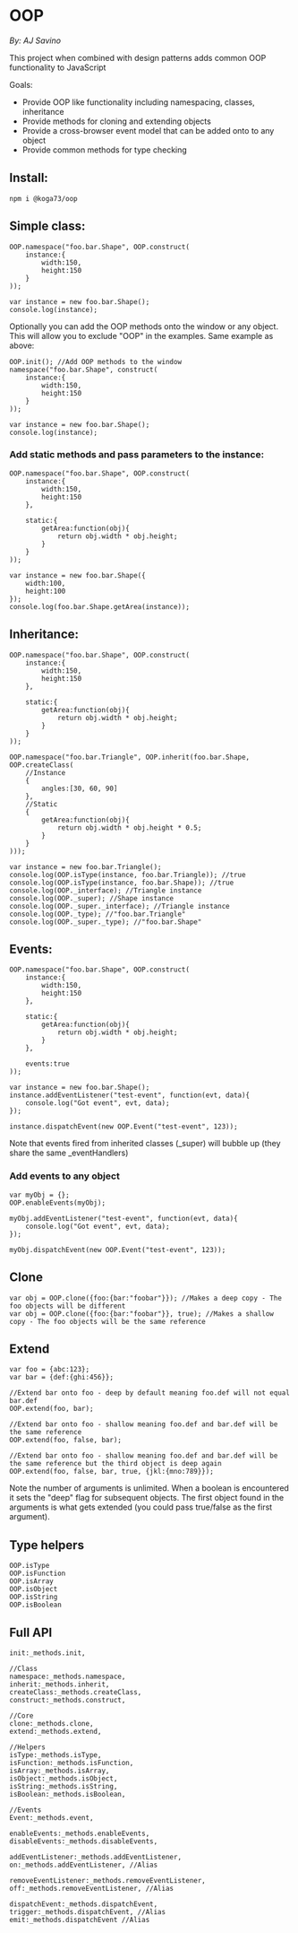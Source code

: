 # OOP
*By: AJ Savino*

This project when combined with design patterns adds common OOP functionality to JavaScript

Goals:
- Provide OOP like functionality including namespacing, classes, inheritance
- Provide methods for cloning and extending objects
- Provide a cross-browser event model that can be added onto to any object
- Provide common methods for type checking

## Install:
```
npm i @koga73/oop
```

## Simple class:
```
OOP.namespace("foo.bar.Shape", OOP.construct(
	instance:{
		width:150,
		height:150
	}
));

var instance = new foo.bar.Shape();
console.log(instance);
```

Optionally you can add the OOP methods onto the window or any object.
This will allow you to exclude "OOP" in the examples. Same example as above:
```
OOP.init(); //Add OOP methods to the window
namespace("foo.bar.Shape", construct(
	instance:{
		width:150,
		height:150
	}
));

var instance = new foo.bar.Shape();
console.log(instance);
```

### Add static methods and pass parameters to the instance:
```
OOP.namespace("foo.bar.Shape", OOP.construct(
	instance:{
		width:150,
		height:150
	},
	
	static:{
		getArea:function(obj){
			return obj.width * obj.height;
		}
	}
));

var instance = new foo.bar.Shape({
	width:100,
	height:100
});
console.log(foo.bar.Shape.getArea(instance));
```

## Inheritance:
```
OOP.namespace("foo.bar.Shape", OOP.construct(
	instance:{
		width:150,
		height:150
	},
	
	static:{
		getArea:function(obj){
			return obj.width * obj.height;
		}
	}
));

OOP.namespace("foo.bar.Triangle", OOP.inherit(foo.bar.Shape, OOP.createClass(
	//Instance
	{
		angles:[30, 60, 90]
	},
	//Static
	{
		getArea:function(obj){
			return obj.width * obj.height * 0.5;
		}
	}
)));

var instance = new foo.bar.Triangle();
console.log(OOP.isType(instance, foo.bar.Triangle)); //true
console.log(OOP.isType(instance, foo.bar.Shape)); //true
console.log(OOP._interface); //Triangle instance
console.log(OOP._super); //Shape instance
console.log(OOP._super._interface); //Triangle instance
console.log(OOP._type); //"foo.bar.Triangle"
console.log(OOP._super._type); //"foo.bar.Shape"
```

## Events:
```
OOP.namespace("foo.bar.Shape", OOP.construct(
	instance:{
		width:150,
		height:150
	},
	
	static:{
		getArea:function(obj){
			return obj.width * obj.height;
		}
	},
	
	events:true
));

var instance = new foo.bar.Shape();
instance.addEventListener("test-event", function(evt, data){
	console.log("Got event", evt, data);
});

instance.dispatchEvent(new OOP.Event("test-event", 123));
```
Note that events fired from inherited classes (_super) will bubble up (they share the same _eventHandlers)

### Add events to any object
```
var myObj = {};
OOP.enableEvents(myObj);

myObj.addEventListener("test-event", function(evt, data){
	console.log("Got event", evt, data);
});

myObj.dispatchEvent(new OOP.Event("test-event", 123));
```

## Clone
```
var obj = OOP.clone({foo:{bar:"foobar"}}); //Makes a deep copy - The foo objects will be different
var obj = OOP.clone({foo:{bar:"foobar"}}, true); //Makes a shallow copy - The foo objects will be the same reference
```

## Extend
```
var foo = {abc:123};
var bar = {def:{ghi:456}};

//Extend bar onto foo - deep by default meaning foo.def will not equal bar.def
OOP.extend(foo, bar);

//Extend bar onto foo - shallow meaning foo.def and bar.def will be the same reference
OOP.extend(foo, false, bar);

//Extend bar onto foo - shallow meaning foo.def and bar.def will be the same reference but the third object is deep again
OOP.extend(foo, false, bar, true, {jkl:{mno:789}});
```
Note the number of arguments is unlimited. When a boolean is encountered it sets the "deep" flag for subsequent objects. The first object found in the arguments is what gets extended (you could pass true/false as the first argument).

## Type helpers
```
OOP.isType
OOP.isFunction
OOP.isArray
OOP.isObject
OOP.isString
OOP.isBoolean
```

## Full API
```
init:_methods.init,

//Class
namespace:_methods.namespace,
inherit:_methods.inherit,
createClass:_methods.createClass,
construct:_methods.construct,

//Core
clone:_methods.clone,
extend:_methods.extend,

//Helpers
isType:_methods.isType,
isFunction:_methods.isFunction,
isArray:_methods.isArray,
isObject:_methods.isObject,
isString:_methods.isString,
isBoolean:_methods.isBoolean,

//Events
Event:_methods.event,

enableEvents:_methods.enableEvents,
disableEvents:_methods.disableEvents,

addEventListener:_methods.addEventListener,
on:_methods.addEventListener, //Alias

removeEventListener:_methods.removeEventListener,
off:_methods.removeEventListener, //Alias

dispatchEvent:_methods.dispatchEvent,
trigger:_methods.dispatchEvent, //Alias
emit:_methods.dispatchEvent //Alias
```
